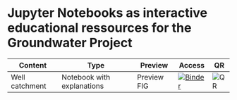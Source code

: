 # Jupyter Notebooks as interactive educational ressources for the Groundwater Project

|Content|Type|Preview|Access| QR |
|-------|----|-------|------| ---|
|Well catchment| Notebook with explanations| Preview FIG | [![Binder](https://mybinder.org/badge_logo.svg)](https://mybinder.org/v2/gh/gw-inux/Jupyter-Notebooks/HEAD?urlpath=voila%2Frender%2FGW_Project%2FWell_Catchment_FIG.ipynb) | ![QR](github.com/gw-inux/Jupyter-Notebooks/blob/main/GW_Project/FIGS/QR/qr-code_GWP01.png) |



